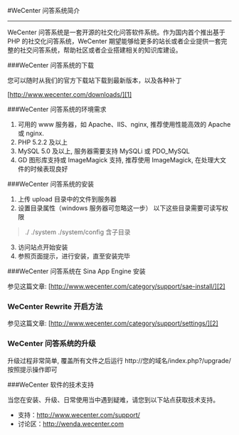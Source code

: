 #WeCenter 问答系统简介---WeCenter 问答系统是一套开源的社交化问答软件系统。作为国内首个推出基于 PHP 的社交化问答系统，WeCenter 期望能够给更多的站长或者企业提供一套完整的社交问答系统，帮助社区或者企业搭建相关的知识库建设。###WeCenter 问答系统的下载您可以随时从我们的官方下载站下载到最新版本，以及各种补丁[http://www.wecenter.com/downloads/][1]###WeCenter 问答系统的环境需求 1. 可用的 www 服务器，如 Apache、IIS、nginx, 推荐使用性能高效的 Apache 或 nginx. 2. PHP 5.2.2 及以上 3. MySQL 5.0 及以上, 服务器需要支持 MySQLi 或 PDO_MySQL 4. GD 图形库支持或 ImageMagick 支持, 推荐使用 ImageMagick, 在处理大文件的时候表现良好###WeCenter 问答系统的安装 1. 上传 upload 目录中的文件到服务器 2. 设置目录属性（windows 服务器可忽略这一步）以下这些目录需要可读写权限> ././system./system/config 含子目录 3. 访问站点开始安装 4. 参照页面提示，进行安装，直至安装完毕###WeCenter 问答系统在 Sina App Engine 安装参见这篇文章: [http://www.wecenter.com/category/support/sae-install/][2]### WeCenter Rewrite 开启方法参见这篇文章: [http://www.wecenter.com/category/support/settings/][2]### WeCenter 问答系统的升级升级过程非常简单, 覆盖所有文件之后运行 http://您的域名/index.php?/upgrade/ 按照提示操作即可###WeCenter 软件的技术支持当您在安装、升级、日常使用当中遇到疑难，请您到以下站点获取技术支持。 - 支持：http://www.wecenter.com/support/ - 讨论区：http://wenda.wecenter.com[1]: http://www.wecenter.com/downloads/[2]: http://www.wecenter.com/category/support/sae-install/